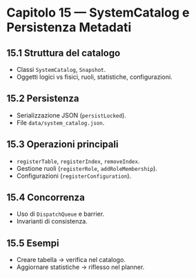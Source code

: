 # Capitolo 15 — SystemCatalog e Persistenza Metadati

## 15.1 Struttura del catalogo
- Classi `SystemCatalog`, `Snapshot`.
- Oggetti logici vs fisici, ruoli, statistiche, configurazioni.

## 15.2 Persistenza
- Serializzazione JSON (`persistLocked`).
- File `data/system_catalog.json`.

## 15.3 Operazioni principali
- `registerTable`, `registerIndex`, `removeIndex`.
- Gestione ruoli (`registerRole`, `addRoleMembership`).
- Configurazioni (`registerConfiguration`).

## 15.4 Concorrenza
- Uso di `DispatchQueue` e barrier.
- Invarianti di consistenza.

## 15.5 Esempi
- Creare tabella → verifica nel catalogo.
- Aggiornare statistiche → riflesso nel planner.
